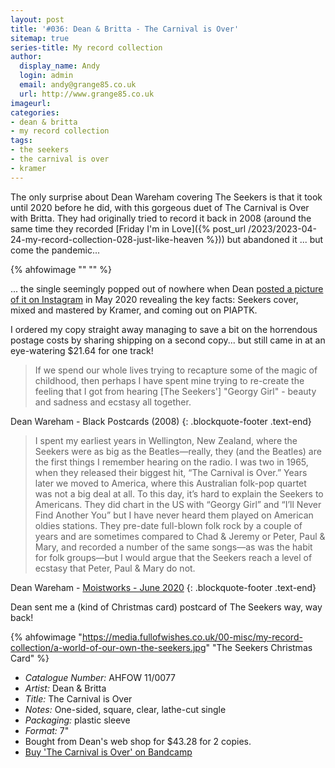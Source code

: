 ```yaml
---
layout: post
title: '#036: Dean & Britta - The Carnival is Over'
sitemap: true
series-title: My record collection 
author:
  display_name: Andy
  login: admin
  email: andy@grange85.co.uk
  url: http://www.grange85.co.uk
imageurl:
categories:
- dean & britta
- my record collection
tags:
- the seekers
- the carnival is over
- kramer
---
```

The only surprise about Dean Wareham covering The Seekers is that it took until 2020 before he did, with this gorgeous duet of The Carnival is Over with Britta. They had originally tried to record it back in 2008 (around the same time they recorded [Friday I'm in Love]({% post_url /2023/2023-04-24-my-record-collection-028-just-like-heaven %})) but abandoned it ... but come the pandemic...

{% ahfowimage "" "" %}

... the single seemingly popped out of nowhere when Dean [posted a picture of it on Instagram](https://www.instagram.com/p/CAdsiqNDPuX/) in May 2020 revealing the key facts: Seekers cover, mixed and mastered by Kramer, and coming out on PIAPTK.

I ordered my copy straight away managing to save a bit on the horrendous postage costs by sharing shipping on a second copy... but still came in at an eye-watering $21.64 for one track!

> If we spend our whole lives trying to recapture some of the magic of childhood, then perhaps I have spent mine trying to re-create the feeling that I got from hearing [The Seekers'] "Georgy Girl" - beauty and sadness and ecstasy all together.

Dean Wareham - Black Postcards (2008)
{: .blockquote-footer .text-end}

> I spent my earliest years in Wellington, New Zealand, where the Seekers were as big as the Beatles—really, they (and the Beatles) are the first things I remember hearing on the radio. I was two in 1965, when they released their biggest hit, “The Carnival is Over.”  Years later we moved to America, where this Australian folk-pop quartet was not a big deal at all. To this day, it’s hard to explain the Seekers to Americans. They did chart in the US with “Georgy Girl” and “I’ll Never Find Another You” but I have never heard them played on American oldies stations. They pre-date full-blown folk rock by a couple of years and are sometimes compared to Chad & Jeremy or Peter, Paul & Mary, and recorded a number of the same songs—as was the habit for folk groups—but I would argue that the Seekers reach a level of ecstasy that Peter, Paul & Mary do not.

Dean Wareham - [Moistworks - June 2020](https://moistworks.com/home/carnival)
{: .blockquote-footer .text-end}

Dean sent me a (kind of Christmas card) postcard of The Seekers way, way back!

{% ahfowimage "https://media.fullofwishes.co.uk/00-misc/my-record-collection/a-world-of-our-own-the-seekers.jpg" "The Seekers Christmas Card" %}

 - *Catalogue Number:* AHFOW 11/0077
 - *Artist:* Dean & Britta
 - *Title:* The Carnival is Over
 - *Notes:* One-sided, square, clear, lathe-cut single
 - *Packaging:* plastic sleeve
 - *Format:* 7"
 - Bought from Dean's web shop for $43.28 for 2 copies.
 - [Buy 'The Carnival is Over' on Bandcamp](https://deanandbritta.bandcamp.com/track/the-carnival-is-over)
